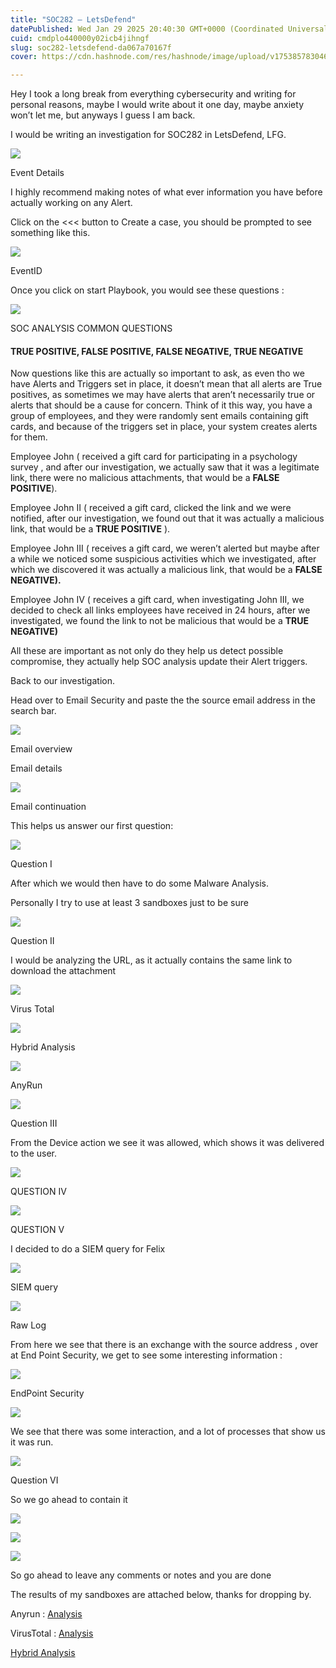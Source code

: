 ```yaml
---
title: "SOC282 — LetsDefend"
datePublished: Wed Jan 29 2025 20:40:30 GMT+0000 (Coordinated Universal Time)
cuid: cmdplo440000y02icb4jihngf
slug: soc282-letsdefend-da067a70167f
cover: https://cdn.hashnode.com/res/hashnode/image/upload/v1753857830467/e97489be-3439-4a30-853a-d5a4e8ba0de1.png

---
```


Hey I took a long break from everything cybersecurity and writing for personal reasons, maybe I would write about it one day, maybe anxiety won’t let me, but anyways I guess I am back.

I would be writing an investigation for SOC282 in LetsDefend, LFG.

![](https://cdn.hashnode.com/res/hashnode/image/upload/v1753857804052/5c010753-fe4e-4a26-a8d7-ed4e0496c1dc.png)

Event Details

I highly recommend making notes of what ever information you have before actually working on any Alert.

Click on the <<< button to Create a case, you should be prompted to see something like this.

![](https://cdn.hashnode.com/res/hashnode/image/upload/v1753857805351/41baf297-412f-4f57-87de-e3b1de3dd4c8.png)

EventID

Once you click on start Playbook, you would see these questions :

![](https://cdn.hashnode.com/res/hashnode/image/upload/v1753857806463/7545119f-5537-4af4-b8a3-f8afcc8c560f.png)

SOC ANALYSIS COMMON QUESTIONS

#### TRUE POSITIVE, FALSE POSITIVE, FALSE NEGATIVE, TRUE NEGATIVE

Now questions like this are actually so important to ask, as even tho we have Alerts and Triggers set in place, it doesn’t mean that all alerts are True positives, as sometimes we may have alerts that aren’t necessarily true or alerts that should be a cause for concern. Think of it this way, you have a group of employees, and they were randomly sent emails containing gift cards, and because of the triggers set in place, your system creates alerts for them.

Employee John ( received a gift card for participating in a psychology survey , and after our investigation, we actually saw that it was a legitimate link, there were no malicious attachments, that would be a **FALSE POSITIVE**).

Employee John II ( received a gift card, clicked the link and we were notified, after our investigation, we found out that it was actually a malicious link, that would be a **TRUE POSITIVE** ).

Employee John III ( receives a gift card, we weren’t alerted but maybe after a while we noticed some suspicious activities which we investigated, after which we discovered it was actually a malicious link, that would be a **FALSE NEGATIVE).**

Employee John IV ( receives a gift card, when investigating John III, we decided to check all links employees have received in 24 hours, after we investigated, we found the link to not be malicious that would be a **TRUE NEGATIVE)**

All these are important as not only do they help us detect possible compromise, they actually help SOC analysis update their Alert triggers.

Back to our investigation.

Head over to Email Security and paste the the source email address in the search bar.

![](https://cdn.hashnode.com/res/hashnode/image/upload/v1753857807493/3e9bd509-6666-437d-9736-12f7da13bfbf.png)

Email overview

Email details

![](https://cdn.hashnode.com/res/hashnode/image/upload/v1753857808806/5570da4e-dd91-4d3a-ab80-8da70859c525.png)

Email continuation

This helps us answer our first question:

![](https://cdn.hashnode.com/res/hashnode/image/upload/v1753857809847/fd5e5b4e-7b5a-4146-b0d1-ee7260318cd5.png)

Question I

After which we would then have to do some Malware Analysis.

Personally I try to use at least 3 sandboxes just to be sure

![](https://cdn.hashnode.com/res/hashnode/image/upload/v1753857811202/551d367f-9273-4d26-84f8-428bb2a2635a.png)

Question II

I would be analyzing the URL, as it actually contains the same link to download the attachment

![](https://cdn.hashnode.com/res/hashnode/image/upload/v1753857812556/e4fc3e01-7075-44de-97fa-57a3fb21fd17.png)

Virus Total

![](https://cdn.hashnode.com/res/hashnode/image/upload/v1753857813878/a08bfa15-4164-490b-819d-22b1535ea50e.png)

Hybrid Analysis

![](https://cdn.hashnode.com/res/hashnode/image/upload/v1753857815387/ea2c6b86-76d1-4cb4-b91d-845b7446ab29.png)

AnyRun

![](https://cdn.hashnode.com/res/hashnode/image/upload/v1753857816757/6309b44e-e3a6-4afa-91a8-c4b9bdb2339f.png)

Question III

From the Device action we see it was allowed, which shows it was delivered to the user.

![](https://cdn.hashnode.com/res/hashnode/image/upload/v1753857818018/b9a32c4a-1c35-4715-af7a-34690501d6bc.png)

QUESTION IV

![](https://cdn.hashnode.com/res/hashnode/image/upload/v1753857819131/3cd11b77-3d3b-4ccf-98fb-68e4bf7abada.png)

QUESTION V

I decided to do a SIEM query for Felix

![](https://cdn.hashnode.com/res/hashnode/image/upload/v1753857820385/d247e4d8-9bc4-4808-a2c5-9df1862c2be8.png)

SIEM query

![](https://cdn.hashnode.com/res/hashnode/image/upload/v1753857821853/2d2a80f3-4582-4f4b-b545-e139bdd28ee4.png)

Raw Log

From here we see that there is an exchange with the source address , over at End Point Security, we get to see some interesting information :

![](https://cdn.hashnode.com/res/hashnode/image/upload/v1753857823063/fbd2f162-caf4-48aa-9518-7d7d51c2e65c.png)

EndPoint Security

![](https://cdn.hashnode.com/res/hashnode/image/upload/v1753857824218/035bbb85-73d0-47e4-bff5-a0fd531ce08a.png)

We see that there was some interaction, and a lot of processes that show us it was run.

![](https://cdn.hashnode.com/res/hashnode/image/upload/v1753857825660/6a2683c2-d5ed-4273-9a3b-fa171c3ce727.png)

Question VI

So we go ahead to contain it

![](https://cdn.hashnode.com/res/hashnode/image/upload/v1753857826979/9245dacb-df79-4722-a0a5-baf48cf47f5b.png)

![](https://cdn.hashnode.com/res/hashnode/image/upload/v1753857828016/b48713d1-fba1-4ddc-98b2-fded39a77a3f.png)

![](https://cdn.hashnode.com/res/hashnode/image/upload/v1753857829225/c783acc7-23fc-4cc8-96a5-9e62cb46c3f5.png)

So go ahead to leave any comments or notes and you are done

The results of my sandboxes are attached below, thanks for dropping by.

Anyrun : [Analysis](https://app.any.run/tasks/6883e734-565e-4487-950a-f9e015455aa3)

VirusTotal : [Analysis](https://www.virustotal.com/gui/url/bb6460ae86e964854fcb2c379bb937f63611e6be3a25ded254e5ad4e9498b278/details)

[Hybrid Analysis](https://tinyurl.com/2782mhvl)